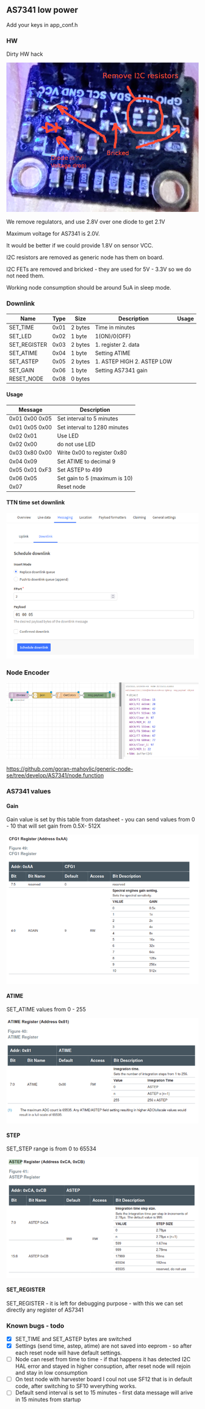 ## AS7341 low power

Add your keys in app_conf.h

### HW

Dirty HW hack

![AS7341 (HW changes)](AS7341.png)

We remove regulators, and use 2.8V over one diode to get 2.1V

Maximum voltage for AS7341 is 2.0V.

It would be better if we could provide 1.8V on sensor VCC.

I2C resistors are removed as generic node has them on board.

I2C FETs are removed and bricked - they are used for 5V - 3.3V so we do not need them.

Working node consumption should be around 5uA in sleep mode.

### Downlink

Name|Type|Size|Description|Usage
--|--|--|--|--
SET_TIME|0x01|2 bytes|Time in minutes
SET_LED|0x02|1 byte| 1(ON)/0(OFF)
SET_REGISTER|0x03|2 bytes|1. register 2. data
SET_ATIME|0x04|1 byte|Setting ATIME
SET_ASTEP|0x05|2 bytes|1. ASTEP HIGH 2. ASTEP LOW
SET_GAIN|0x06|1 byte|Setting AS7341 gain
RESET_NODE|0x08|0 bytes

#### Usage

Message|Description
--|--
0x01 0x00 0x05 | Set interval to 5 minutes
0x01 0x05 0x00 | Set interval to 1280 minutes
0x02 0x01 | Use LED
0x02 0x00 | do not use LED
0x03 0x80 0x00 | Write 0x00 to register 0x80
0x04 0x09 | Set ATIME to decimal 9
0x05 0x01 0xF3 | Set ASTEP to 499
0x06 0x05 | Set gain to 5 (maximum is 10)
0x07 | Reset node

#### TTN time set downlink

![set-time (set-time)](Downlink.png)

### Node Encoder

![node-red (node-red)](node.png)

https://github.com/goran-mahovlic/generic-node-se/tree/develop/AS7341/node.function

### AS7341 values

#### Gain

Gain value is set by this table from datasheet - 
you can send values from 0 - 10 that will set gain from 0.5X- 512X

![gain-set (gain-set)](AS7341_gain.png)

#### ATIME

SET_ATIME values from 0 - 255

![atime-set (atime-set)](AS7341_atime.png)

#### STEP

SET_STEP range is from 0 to 65534

![step-set (step-set)](AS7341_step.png)

#### SET_REGISTER

SET_REGISTER - it is left for debugging purpose - with this we can set directly any register of AS7341

### Known bugs - todo

- [x] SET_TIME and SET_ASTEP bytes are switched
- [x] Settings (send time, astep, atime) are not saved into eeprom - so after each reset node will have default settings.
- [ ] Node can reset from time to time - if that happens it has detected I2C HAL error and stayed in higher consuption, after reset node will rejoin and stay in low consumption
- [ ] On test node with harvester board I coul not use SF12 that is in default code, after switching to SF10 wverything works.
- [ ] Default send interval is set to 15 minutes - first data message will arive in 15 minutes from startup
